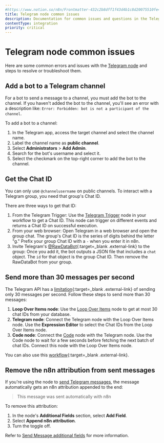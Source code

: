 ```yaml
---
#https://www.notion.so/n8n/Frontmatter-432c2b8dff1f43d4b1c8d20075510fe4
title: Telegram node common issues
description: Documentation for common issues and questions in the Telegram node in n8n, a workflow automation platform. Includes details of the issue and suggested solutions.
contentType: integration
priority: critical
---
```


# Telegram node common issues

Here are some common errors and issues with the [Telegram node](/integrations/builtin/app-nodes/telegram/) and steps to resolve or troubleshoot them.

## Add a bot to a Telegram channel

For a bot to send a message to a channel, you must add the bot to the channel. If you haven't added the bot to the channel, you'll see an error with a description like:
`Error: Forbidden: bot is not a participant of the channel`.

To add a bot to a channel:

1. In the Telegram app, access the target channel and select the channel name.
2. Label the channel name as **public channel**.
3. Select **Administrators** > **Add Admin**.
4. Search for the bot's username and select it.
5. Select the checkmark on the top-right corner to add the bot to the channel.

## Get the Chat ID

You can only use `@channelusername` on public channels. To interact with a Telegram group, you need that group's Chat ID.

There are three ways to get that ID:

1. From the Telegram Trigger: Use the [Telegram Trigger](/integrations/builtin/trigger-nodes/n8n-nodes-base.telegramtrigger/) node in your workflow to get a Chat ID. This node can trigger on different events and returns a Chat ID on successful execution.
2. From your web browser: Open Telegram in a web browser and open the group chat. The group's Chat ID is the series of digits behind the letter "g." Prefix your group Chat ID with a `-` when you enter it in n8n.
3. Invite Telegram's [@RawDataBot](https://t.me/RawDataBot){:target=_blank .external-link} to the group: Once you add it, the bot outputs a JSON file that includes a `chat` object. The `id` for that object is the group Chat ID. Then remove the RawDataBot from your group.

## Send more than 30 messages per second

The Telegram API has a [limitation](https://core.telegram.org/bots/faq#broadcasting-to-users){:target=_blank .external-link} of sending only 30 messages per second. Follow these steps to send more than 30 messages:

1. **Loop Over Items node**: Use the [Loop Over Items](/integrations/builtin/core-nodes/n8n-nodes-base.splitinbatches/) node to get at most 30 chat IDs from your database.
2. **Telegram node**: Connect the Telegram node with the Loop Over Items node. Use the **Expression Editor** to select the Chat IDs from the Loop Over Items node.
3. **Code node**: Connect the [Code](/integrations/builtin/core-nodes/n8n-nodes-base.code/) node with the Telegram node. Use the Code node to wait for a few seconds before fetching the next batch of chat IDs. Connect this node with the Loop Over Items node.

You can also use this [workflow](https://n8n.io/workflows/772){:target=_blank .external-link}.

## Remove the n8n attribution from sent messages

If you're using the node to [send Telegram messages](/integrations/builtin/app-nodes/n8n-nodes-base.telegram/message-operations/#send-message), the message automatically gets an n8n attribution appended to the end:

> This message was sent automatically with n8n

To remove this attribution:

1. In the node's **Additional Fields** section, select **Add Field**.
2. Select **Append n8n attribution**.
3. Turn the toggle off.

Refer to [Send Message additional fields](/integrations/builtin/app-nodes/n8n-nodes-base.telegram/message-operations/#send-message-additional-fields) for more information.
